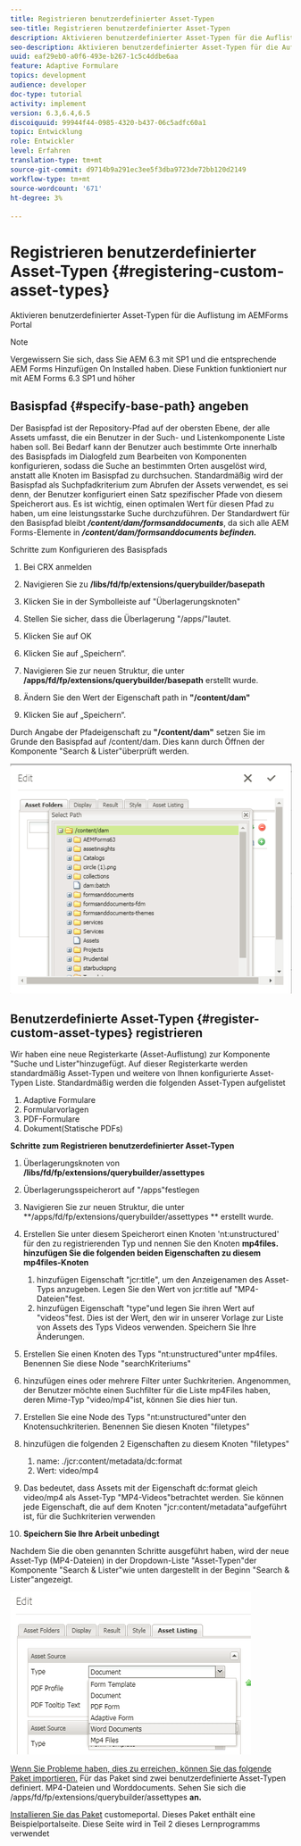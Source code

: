 ```yaml
---
title: Registrieren benutzerdefinierter Asset-Typen
seo-title: Registrieren benutzerdefinierter Asset-Typen
description: Aktivieren benutzerdefinierter Asset-Typen für die Auflistung im AEMForms Portal
seo-description: Aktivieren benutzerdefinierter Asset-Typen für die Auflistung im AEMForms Portal
uuid: eaf29eb0-a0f6-493e-b267-1c5c4ddbe6aa
feature: Adaptive Formulare
topics: development
audience: developer
doc-type: tutorial
activity: implement
version: 6.3,6.4,6.5
discoiquuid: 99944f44-0985-4320-b437-06c5adfc60a1
topic: Entwicklung
role: Entwickler
level: Erfahren
translation-type: tm+mt
source-git-commit: d9714b9a291ec3ee5f3dba9723de72bb120d2149
workflow-type: tm+mt
source-wordcount: '671'
ht-degree: 3%

---
```



# Registrieren benutzerdefinierter Asset-Typen {#registering-custom-asset-types}

Aktivieren benutzerdefinierter Asset-Typen für die Auflistung im AEMForms Portal

>[!NOTE]
>
>Vergewissern Sie sich, dass Sie AEM 6.3 mit SP1 und die entsprechende AEM Forms Hinzufügen On Installed haben. Diese Funktion funktioniert nur mit AEM Forms 6.3 SP1 und höher

## Basispfad {#specify-base-path} angeben

Der Basispfad ist der Repository-Pfad auf der obersten Ebene, der alle Assets umfasst, die ein Benutzer in der Such- und Listenkomponente Liste haben soll. Bei Bedarf kann der Benutzer auch bestimmte Orte innerhalb des Basispfads im Dialogfeld zum Bearbeiten von Komponenten konfigurieren, sodass die Suche an bestimmten Orten ausgelöst wird, anstatt alle Knoten im Basispfad zu durchsuchen. Standardmäßig wird der Basispfad als Suchpfadkriterium zum Abrufen der Assets verwendet, es sei denn, der Benutzer konfiguriert einen Satz spezifischer Pfade von diesem Speicherort aus. Es ist wichtig, einen optimalen Wert für diesen Pfad zu haben, um eine leistungsstarke Suche durchzuführen. Der Standardwert für den Basispfad bleibt **_/content/dam/formsanddocuments_**, da sich alle AEM Forms-Elemente in **_/content/dam/formsanddocuments befinden._**

Schritte zum Konfigurieren des Basispfads

1. Bei CRX anmelden
1. Navigieren Sie zu **/libs/fd/fp/extensions/querybuilder/basepath**

1. Klicken Sie in der Symbolleiste auf &quot;Überlagerungsknoten&quot;
1. Stellen Sie sicher, dass die Überlagerung &quot;/apps/&quot;lautet.
1. Klicken Sie auf OK
1. Klicken Sie auf „Speichern“.
1. Navigieren Sie zur neuen Struktur, die unter **/apps/fd/fp/extensions/querybuilder/basepath** erstellt wurde.

1. Ändern Sie den Wert der Eigenschaft path in **&quot;/content/dam&quot;**
1. Klicken Sie auf „Speichern“.

Durch Angabe der Pfadeigenschaft zu **&quot;/content/dam&quot;** setzen Sie im Grunde den Basispfad auf /content/dam. Dies kann durch Öffnen der Komponente &quot;Search &amp; Lister&quot;überprüft werden.

![basepath](assets/basepath.png)

## Benutzerdefinierte Asset-Typen {#register-custom-asset-types} registrieren

Wir haben eine neue Registerkarte (Asset-Auflistung) zur Komponente &quot;Suche und Lister&quot;hinzugefügt. Auf dieser Registerkarte werden standardmäßig Asset-Typen und weitere von Ihnen konfigurierte Asset-Typen Liste. Standardmäßig werden die folgenden Asset-Typen aufgelistet

1. Adaptive Formulare
1. Formularvorlagen
1. PDF-Formulare
1. Dokument(Statische PDFs)

**Schritte zum Registrieren benutzerdefinierter Asset-Typen**

1. Überlagerungsknoten von **/libs/fd/fp/extensions/querybuilder/assettypes**

1. Überlagerungsspeicherort auf &quot;/apps&quot;festlegen
1. Navigieren Sie zur neuen Struktur, die unter **/apps/fd/fp/extensions/querybuilder/assettypes ** erstellt wurde.

1. Erstellen Sie unter diesem Speicherort einen Knoten &#39;nt:unstructured&#39; für den zu registrierenden Typ und nennen Sie den Knoten **mp4files. hinzufügen Sie die folgenden beiden Eigenschaften zu diesem mp4files-Knoten**

   1. hinzufügen Eigenschaft &quot;jcr:title&quot;, um den Anzeigenamen des Asset-Typs anzugeben. Legen Sie den Wert von jcr:title auf &quot;MP4-Dateien&quot;fest.
   1. hinzufügen Eigenschaft &quot;type&quot;und legen Sie ihren Wert auf &quot;videos&quot;fest. Dies ist der Wert, den wir in unserer Vorlage zur Liste von Assets des Typs Videos verwenden. Speichern Sie Ihre Änderungen.

1. Erstellen Sie einen Knoten des Typs &quot;nt:unstructured&quot;unter mp4files. Benennen Sie diese Node &quot;searchKriteriums&quot;
1. hinzufügen eines oder mehrere Filter unter Suchkriterien. Angenommen, der Benutzer möchte einen Suchfilter für die Liste mp4Files haben, deren Mime-Typ &quot;video/mp4&quot;ist, können Sie dies hier tun.
1. Erstellen Sie eine Node des Typs &quot;nt:unstructured&quot;unter den Knotensuchkriterien. Benennen Sie diesen Knoten &quot;filetypes&quot;
1. hinzufügen die folgenden 2 Eigenschaften zu diesem Knoten &quot;filetypes&quot;

   1. name: ./jcr:content/metadata/dc:format
   1. Wert: video/mp4

1. Das bedeutet, dass Assets mit der Eigenschaft dc:format gleich video/mp4 als Asset-Typ &quot;MP4-Videos&quot;betrachtet werden. Sie können jede Eigenschaft, die auf dem Knoten &quot;jcr:content/metadata&quot;aufgeführt ist, für die Suchkriterien verwenden

1. **Speichern Sie Ihre Arbeit unbedingt**

Nachdem Sie die oben genannten Schritte ausgeführt haben, wird der neue Asset-Typ (MP4-Dateien) in der Dropdown-Liste &quot;Asset-Typen&quot;der Komponente &quot;Search &amp; Lister&quot;wie unten dargestellt in der Beginn &quot;Search &amp; Lister&quot;angezeigt.

![mp4files](assets/mp4files.png)

[Wenn Sie Probleme haben, dies zu erreichen, können Sie das folgende Paket importieren.](assets/assettypeskt1.zip) Für das Paket sind zwei benutzerdefinierte Asset-Typen definiert. MP4-Dateien und Worddocuments. Sehen Sie sich die /apps/fd/fp/extensions/querybuilder/assettypes **an.**

[Installieren Sie das Paket](assets/customportalpage.zip) customeportal. Dieses Paket enthält eine Beispielportalseite. Diese Seite wird in Teil 2 dieses Lernprogramms verwendet

